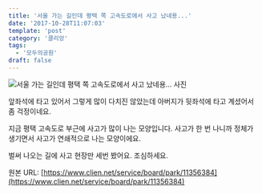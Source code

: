 ```yaml
---
title: '서울 가는 길인데 평택 쪽 고속도로에서 사고 났네용...'
date: '2017-10-28T11:07:03'
template: 'post'
category: '클리앙'
tags: 
  - '모두의공원'
draft: false
---
```


![서울 가는 길인데 평택 쪽 고속도로에서 사고 났네용... 사진](https://cdn.clien.net/web/api/file/F01/6280852/28cf334760b67b.jpg?w=780&h=30000)

앞좌석에 타고 있어서 그렇게 많이 다치진 않았는데 아버지가 뒷좌석에 타고 계셨어서 좀 걱정이네요.

지금 평택 고속도로 부근에 사고가 많이 나는 모양입니다. 사고가 한 번 나니까 정체가 생기면서 사고가 연쇄적으로 나는 모양이에요.

벌써 나오는 길에 사고 현장만 세번 봤어요. 조심하세요.

원본 URL: [https://www.clien.net/service/board/park/11356384](https://www.clien.net/service/board/park/11356384)
